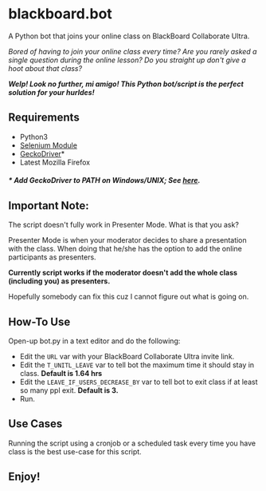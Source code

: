 # blackboard.bot
A Python bot that joins your online class on BlackBoard Collaborate Ultra.

_Bored of having to join your online class every time? 
Are you rarely asked a single question during the online lesson? 
Do you straight up don't give a hoot about that class?_

_**Welp! Look no further, mi amigo! This Python bot/script is the perfect solution for your hurldes!**_

## Requirements
* Python3
* [Selenium Module](https://pypi.org/project/selenium/#description)
* [GeckoDriver](https://github.com/mozilla/geckodriver/releases/latest)\*
* Latest Mozilla Firefox

##### \* Add GeckoDriver to PATH on Windows/UNIX; See [here](https://stackoverflow.com/a/40208762).
## Important Note:

The script doesn't fully work in Presenter Mode. What is that you ask?

Presenter Mode is when your moderator decides to share a presentation with the class. When doing that he/she has the option to add the online participants as presenters. 

**Currently script works if the moderator doesn't add the whole class (including you) as presenters.**

Hopefully somebody can fix this cuz I cannot figure out what is going on.

## How-To Use

Open-up bot.py in a text editor and do the following:

* Edit the ```URL``` var with your BlackBoard Collaborate Ultra invite link.
* Edit the ```T_UNITL_LEAVE``` var to tell bot the maximum time it should stay in class. **Default is 1.64 hrs**
* Edit the ```LEAVE_IF_USERS_DECREASE_BY``` var to tell bot to exit class if at least so many ppl exit. **Default is 3.**
* Run.

## Use Cases

Running the script using a cronjob or a scheduled task every time you have class is the best use-case for this script. 

## Enjoy!

